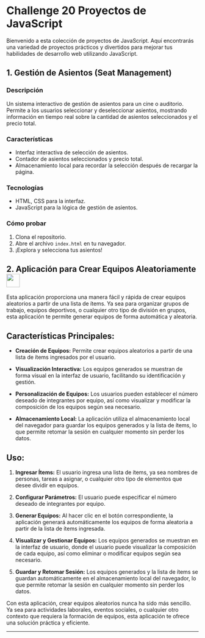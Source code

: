 # Challenge 20 Proyectos de JavaScript

Bienvenido a esta colección de proyectos de JavaScript. Aquí encontrarás una variedad de proyectos prácticos y divertidos para mejorar tus habilidades de desarrollo web utilizando JavaScript.

## 1. Gestión de Asientos (Seat Management)

### Descripción

Un sistema interactivo de gestión de asientos para un cine o auditorio. Permite a los usuarios seleccionar y deseleccionar asientos, mostrando información en tiempo real sobre la cantidad de asientos seleccionados y el precio total.

### Características

- Interfaz interactiva de selección de asientos.
- Contador de asientos seleccionados y precio total.
- Almacenamiento local para recordar la selección después de recargar la página.

### Tecnologías

- HTML, CSS para la interfaz.
- JavaScript para la lógica de gestión de asientos.

### Cómo probar

1. Clona el repositorio.
2. Abre el archivo `index.html` en tu navegador.
3. ¡Explora y selecciona tus asientos!

## 2. Aplicación para Crear Equipos Aleatoriamente <img src="/favRandom.svg" width="35">

Esta aplicación proporciona una manera fácil y rápida de crear equipos aleatorios a partir de una lista de ítems. Ya sea para organizar grupos de trabajo, equipos deportivos, o cualquier otro tipo de división en grupos, esta aplicación te permite generar equipos de forma automática y aleatoria.

## Características Principales:

- **Creación de Equipos:** Permite crear equipos aleatorios a partir de una lista de ítems ingresados por el usuario.
- **Visualización Interactiva:** Los equipos generados se muestran de forma visual en la interfaz de usuario, facilitando su identificación y gestión.

- **Personalización de Equipos:** Los usuarios pueden establecer el número deseado de integrantes por equipo, así como visualizar y modificar la composición de los equipos según sea necesario.

- **Almacenamiento Local:** La aplicación utiliza el almacenamiento local del navegador para guardar los equipos generados y la lista de ítems, lo que permite retomar la sesión en cualquier momento sin perder los datos.

## Uso:

1. **Ingresar Ítems:** El usuario ingresa una lista de ítems, ya sea nombres de personas, tareas a asignar, o cualquier otro tipo de elementos que desee dividir en equipos.

2. **Configurar Parámetros:** El usuario puede especificar el número deseado de integrantes por equipo.

3. **Generar Equipos:** Al hacer clic en el botón correspondiente, la aplicación generará automáticamente los equipos de forma aleatoria a partir de la lista de ítems ingresada.

4. **Visualizar y Gestionar Equipos:** Los equipos generados se muestran en la interfaz de usuario, donde el usuario puede visualizar la composición de cada equipo, así como eliminar o modificar equipos según sea necesario.

5. **Guardar y Retomar Sesión:** Los equipos generados y la lista de ítems se guardan automáticamente en el almacenamiento local del navegador, lo que permite retomar la sesión en cualquier momento sin perder los datos.

Con esta aplicación, crear equipos aleatorios nunca ha sido más sencillo. Ya sea para actividades laborales, eventos sociales, o cualquier otro contexto que requiera la formación de equipos, esta aplicación te ofrece una solución práctica y eficiente.

---
